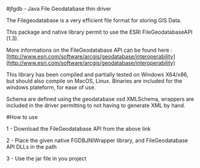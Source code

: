 #jfgdb - Java File Geodatabase thin driver

The Filegeodatabase is a very efficient file format for storing GIS Data.

This package and native library permit to use the ESRI FileGeodatabaseAPI (1.3).

More informations on the FileGeodatabase API can be found here : [http://www.esri.com/software/arcgis/geodatabase/interoperability](http://www.esri.com/software/arcgis/geodatabase/interoperability)

This library has been compiled and partially tested on Windows X64/x86, but should also compile on MacOS, Linux.
Binaries are included for the windows plateform, for ease of use.

Schema are defined using the geodatabase xsd XMLSchema, wrappers are included in the driver permitting to not having to generate XML by hand.


#How to use

1 - Download the FileGeodatabase API from the above link

2 - Place the given native FGDBJNIWrapper library, and FileGeodatabase API DLLs in the path

3 - Use the jar file in you project